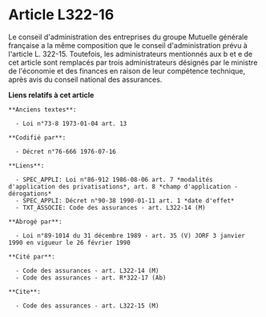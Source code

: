 # Article L322-16

Le conseil d'administration des entreprises du groupe Mutuelle générale française a la même composition que le conseil
d'administration prévu à l'article L. 322-15. Toutefois, les administrateurs mentionnés aux b et e de cet article sont
remplacés par trois administrateurs désignés par le ministre de l'économie et des finances en raison de leur compétence
technique, après avis du conseil national des assurances.

**Liens relatifs à cet article**

	**Anciens textes**:

	  - Loi n°73-8 1973-01-04 art. 13

	**Codifié par**:

	  - Décret n°76-666 1976-07-16

	**Liens**:

	  - SPEC_APPLI: Loi n°86-912 1986-08-06 art. 7 *modalités d'application des privatisations*, art. 8 *champ d'application - dérogations*
	  - SPEC_APPLI: Décret n°90-38 1990-01-11 art. 1 *date d'effet*
	  - TXT_ASSOCIE: Code des assurances - art. L322-14 (M)

	**Abrogé par**:

	  - Loi n°89-1014 du 31 décembre 1989 - art. 35 (V) JORF 3 janvier 1990 en vigueur le 26 février 1990

	**Cité par**:

	  - Code des assurances - art. L322-14 (M)
	  - Code des assurances - art. R*322-17 (Ab)

	**Cite**:

	  - Code des assurances - art. L322-15 (M)
